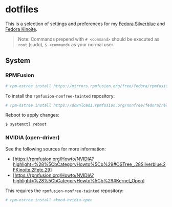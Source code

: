 # dotfiles

This is a selection of settings and preferences for my [Fedora Silverblue](https://fedoraproject.org/atomic-desktops/silverblue/) and [Fedora Kinoite](https://fedoraproject.org/atomic-desktops/kinoite/).

> Note: Commands prepend with `# <command>` should be executed as `root` (sudo), `$ <command>` as your normal user.

## System

### RPMFusion

```bash
# rpm-ostree install https://mirrors.rpmfusion.org/free/fedora/rpmfusion-free-release-$(rpm -E %fedora).noarch.rpm https://mirrors.rpmfusion.org/nonfree/fedora/rpmfusion-nonfree-release-$(rpm -E %fedora).noarch.rpm
```

To install the `rpmfusion-nonfree-tainted` repository:

```bash
# rpm-ostree install https://download1.rpmfusion.org/nonfree/fedora/releases/42/Everything/x86_64/os/Packages/r/rpmfusion-nonfree-release-tainted-$(rpm -E %fedora)-1.noarch.rpm
```

Reboot to apply changes:

```bash
$ systemctl reboot
```

### NVIDIA (open-driver)

See the following sources for more information:
- [https://rpmfusion.org/Howto/NVIDIA?highlight=%28%5CbCategoryHowto%5Cb%29#OSTree_.28Silverblue.2FKinoite.2Fetc.29]
- [https://rpmfusion.org/Howto/NVIDIA?highlight=%28%5CbCategoryHowto%5Cb%29#Kernel_Open]

This requires the `rpmfusion-nonfree-tainted` repository:

```bash
# rpm-ostree install akmod-nvidia-open
```
